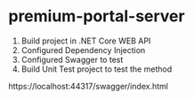 # premium-portal-server

1) Build project in .NET Core WEB API
2) Configured Dependency Injection
3) Configured Swagger to test
4) Build Unit Test project to test the method

https://localhost:44317/swagger/index.html





